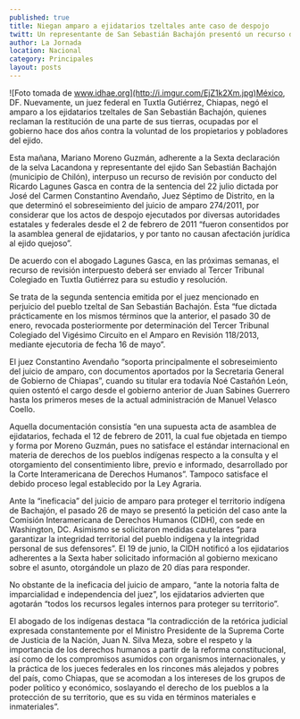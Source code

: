 ```yaml
---
published: true
title: Niegan amparo a ejidatarios tzeltales ante caso de despojo
twitt: Un representante de San Sebastián Bachajón presentó un recurso de revisión contra el sobreseimiento del juicio de amparo emitiro el 22 de julio pasado.
author: La Jornada
location: Nacional
category: Principales
layout: posts
---
```


![Foto tomada de www.idhae.org](http://i.imgur.com/EjZ1k2Xm.jpg)México, DF. Nuevamente, un juez federal en Tuxtla Gutiérrez, Chiapas, negó el amparo a los ejidatarios tzeltales de San Sebastián Bachajón, quienes reclaman la restitución de una parte de sus tierras, ocupadas por el gobierno hace dos años contra la voluntad de los propietarios y pobladores del ejido.

Esta mañana, Mariano Moreno Guzmán, adherente a la Sexta declaración de la selva Lacandona y representante del ejido San Sebastián Bachajón (municipio de Chilón), interpuso un recurso de revisión por conducto del Ricardo Lagunes Gasca en contra de la sentencia del 22 julio dictada por José del Carmen Constantino Avendaño, Juez Séptimo de Distrito, en la que determinó el sobreseimiento del juicio de amparo 274/2011, por considerar que los actos de despojo ejecutados por diversas autoridades estatales y federales desde el 2 de febrero de 2011 “fueron consentidos por la asamblea general de ejidatarios, y por tanto no causan afectación jurídica al ejido quejoso”.

De acuerdo con el abogado Lagunes Gasca, en las próximas semanas, el recurso de revisión interpuesto deberá ser enviado al Tercer Tribunal Colegiado en Tuxtla Gutiérrez para su estudio y resolución.

Se trata de la segunda sentencia emitida por el juez mencionado en perjuicio del pueblo tzeltal de San Sebastián Bachajón. Ésta “fue dictada prácticamente en los mismos términos que la anterior, el pasado 30 de enero, revocada posteriormente por determinación del Tercer Tribunal Colegiado del Vigésimo Circuito en el Amparo en Revisión 118/2013, mediante ejecutoria de fecha 16 de mayo”.

El juez Constantino Avendaño “soporta principalmente el sobreseimiento del juicio de amparo, con documentos aportados por la Secretaria General de Gobierno de Chiapas”, cuando su titular era todavía Noé Castañón León, quien ostentó el cargo desde el gobierno anterior de Juan Sabines Guerrero hasta los primeros meses de la actual administración de Manuel Velasco Coello.

Aquella documentación consistía “en una supuesta acta de asamblea de ejidatarios, fechada el 12 de febrero de 2011, la cual fue objetada en tiempo y forma por Moreno Guzmán, pues no satisface el estándar internacional en materia de derechos de los pueblos indígenas respecto a la consulta y el otorgamiento del consentimiento libre, previo e informado, desarrollado por la Corte Interamericana de Derechos Humanos”. Tampoco satisface el debido proceso legal establecido por la Ley Agraria. 

Ante la “ineficacia” del juicio de amparo para proteger el territorio indígena de Bachajón, el pasado 26 de mayo se presentó la petición del caso ante la Comisión Interamericana de Derechos Humanos (CIDH), con sede en Washington, DC. Asimismo se solicitaron medidas cautelares “para garantizar la integridad territorial del pueblo indígena y la integridad personal de sus defensores”. El 19 de junio, la CIDH notificó a los ejidatarios adherentes a la Sexta haber solicitado información al gobierno mexicano sobre el asunto, otorgándole un plazo de 20 días para responder. 

No obstante de la ineficacia del juicio de amparo, “ante la notoria falta de imparcialidad e independencia del juez”, los ejidatarios advierten que agotarán “todos los recursos legales internos para proteger su territorio”.

El abogado de los indígenas destaca “la contradicción de la retórica judicial expresada constantemente por el Ministro Presidente de la Suprema Corte de Justicia de la Nación, Juan N. Silva Meza, sobre el respeto y la importancia de los derechos humanos a partir de la reforma constitucional, así como de los compromisos asumidos con organismos internacionales, y la práctica de los jueces federales en los rincones más alejados y pobres del país, como Chiapas, que se acomodan a los intereses de los grupos de poder político y económico, soslayando el derecho de los pueblos a la protección de su territorio, que es su vida en términos materiales e inmateriales”.
